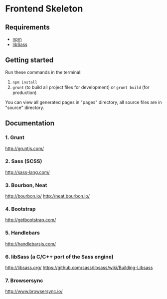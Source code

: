 # Frontend Skeleton

## Requirements

- [npm](https://github.com/npm/npm)
- [libSass](https://github.com/sass/libsass)

## Getting started

Run these commands in the terminal:

1. `npm install`
2. `grunt` (to build all project files for development) or `grunt build` (for production)

You can view all generated pages in "pages" directory, all source files are in "source" directory.

## Documentation
### 1. Grunt
http://gruntjs.com/
### 2. Sass (SCSS)
http://sass-lang.com/
### 3. Bourbon, Neat
http://bourbon.io/
http://neat.bourbon.io/
### 4. Bootstrap
http://getbootstrap.com/
### 5. Handlebars
http://handlebarsjs.com/
### 6. libSass (a C/C++ port of the Sass engine)
http://libsass.org/
https://github.com/sass/libsass/wiki/Building-Libsass
### 7. Browsersync
http://www.browsersync.io/